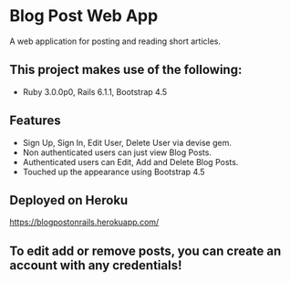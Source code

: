 # Blog Post Web App
A web application for posting and reading short articles.

## This project makes use of the following:
* Ruby 3.0.0p0, Rails 6.1.1, Bootstrap 4.5

## Features
* Sign Up, Sign In, Edit User, Delete User via devise gem.
* Non authenticated users can just view Blog Posts.
* Authenticated users can Edit, Add and Delete Blog Posts.
* Touched up the appearance using Bootstrap 4.5

## Deployed on Heroku
https://blogpostonrails.herokuapp.com/

To edit add or remove posts, you can create an account with any credentials!
-----------------------------------------------------
